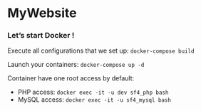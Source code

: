 # MyWebsite

### Let’s start Docker !

Execute all configurations that we set up: `docker-compose build`

Launch your containers: `docker-compose up -d`

Container have one root access by default:
 - PHP access: `docker exec -it -u dev sf4_php bash`
 - MySQL access: `docker exec -it -u sf4_mysql bash`